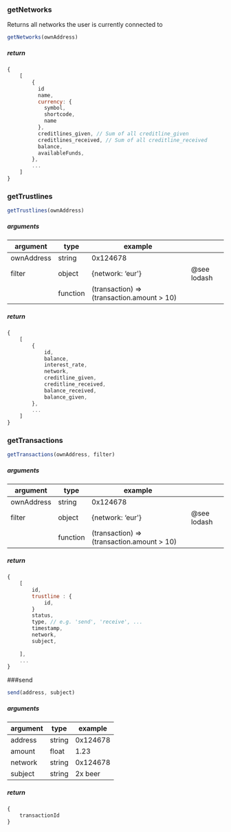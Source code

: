 ### getNetworks

Returns all networks the user is currently connected to

```javascript
getNetworks(ownAddress)
```

##### return
```javascript
{
	[ 
		{
		  id
		  name,
		  currency: {
		  	symbol,
		  	shortcode,
		  	name
		  },
		  creditlines_given, // Sum of all creditline_given
		  creditlines_received, // Sum of all creditline_received
		  balance,
		  availableFunds,
		},
		...
	]
}
```


### getTrustlines
```javascript
getTrustlines(ownAddress)
```

##### arguments

|argument|type|example||
|---|---|---|---|
|ownAddress|string|0x124678||
|filter|object|{network: ‘eur'}|@see lodash|
||function|(transaction) => (transaction.amount > 10)||

##### return
```javascript
{
	[ 
		{
			id,
			balance,
			interest_rate,
			network,
			creditline_given,
			creditline_received,
			balance_received,
			balance_given,
		},
		...
	]
}
```

### getTransactions
```javascript
getTransactions(ownAddress, filter)
```

##### arguments

|argument|type|example||
|---|---|---|---|
|ownAddress|string|0x124678||
|filter|object|{network: ‘eur'}|@see lodash|
||function|(transaction) => (transaction.amount > 10)||

##### return
```javascript
{
	[
		id,
		trustline : {
			id,
		}
		status,
		type, // e.g. 'send', 'receive', ... 
		timestamp,
		network,
		subject,
		
	],
	...
}
```

###send
```javascript
send(address, subject)
```

##### arguments

|argument|type|example|
|---|---|---|
|address|string|0x124678|
|amount|float|1.23|
|network|string|0x124678|
|subject|string|2x beer|


##### return
```javascript
{
	transactionId
}
```
